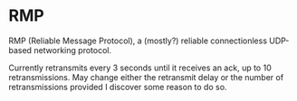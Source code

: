 # RMP
RMP (Reliable Message Protocol), a (mostly?) reliable connectionless UDP-based networking protocol.

Currently retransmits every 3 seconds until it receives an ack, up to 10 retransmissions. May change either the retransmit delay or the number of retransmissions provided I discover some reason to do so.
